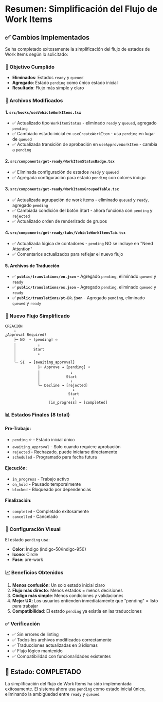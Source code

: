 # Resumen: Simplificación del Flujo de Work Items

## ✅ Cambios Implementados

Se ha completado exitosamente la simplificación del flujo de estados de Work Items según lo solicitado:

### 🎯 Objetivo Cumplido
- **Eliminados**: Estados `ready` y `queued`
- **Agregado**: Estado `pending` como único estado inicial
- **Resultado**: Flujo más simple y claro

### 📁 Archivos Modificados

#### 1. **`src/hooks/useVehicleWorkItems.tsx`**
- ✅ Actualizado tipo `WorkItemStatus` - eliminado `ready` y `queued`, agregado `pending`
- ✅ Cambiado estado inicial en `useCreateWorkItem` - usa `pending` en lugar de `queued`
- ✅ Actualizada transición de aprobación en `useApproveWorkItem` - cambia a `pending`

#### 2. **`src/components/get-ready/WorkItemStatusBadge.tsx`**
- ✅ Eliminada configuración de estados `ready` y `queued`
- ✅ Agregada configuración para estado `pending` con colores índigo

#### 3. **`src/components/get-ready/WorkItemsGroupedTable.tsx`**
- ✅ Actualizada agrupación de work items - eliminado `queued` y `ready`, agregado `pending`
- ✅ Cambiada condición del botón Start - ahora funciona con `pending` y `rejected`
- ✅ Actualizado orden de renderizado de grupos

#### 4. **`src/components/get-ready/tabs/VehicleWorkItemsTab.tsx`**
- ✅ Actualizada lógica de contadores - `pending` NO se incluye en "Need Attention"
- ✅ Comentarios actualizados para reflejar el nuevo flujo

#### 5. **Archivos de Traducción**
- ✅ **`public/translations/en.json`** - Agregado `pending`, eliminado `queued` y `ready`
- ✅ **`public/translations/es.json`** - Agregado `pending`, eliminado `queued` y `ready`
- ✅ **`public/translations/pt-BR.json`** - Agregado `pending`, eliminado `queued` y `ready`

### 🔄 Nuevo Flujo Simplificado

```
CREACIÓN
    ↓
¿Approval Required?
    ├─ NO  → [pending] ⭐
    │          ↓
    │        Start
    │          ↓
    │
    └─ SI  → [awaiting_approval]
               ├─ Approve → [pending] ⭐
               │              ↓
               │            Start
               │              ↓
               └─ Decline → [rejected]
                               ↓
                             Start
                               ↓
                    [in_progress] → [completed]
```

### 📊 Estados Finales (8 total)

#### Pre-Trabajo:
- `pending` ⭐ - Estado inicial único
- `awaiting_approval` - Solo cuando requiere aprobación
- `rejected` - Rechazado, puede iniciarse directamente
- `scheduled` - Programado para fecha futura

#### Ejecución:
- `in_progress` - Trabajo activo
- `on_hold` - Pausado temporalmente
- `blocked` - Bloqueado por dependencias

#### Finalización:
- `completed` - Completado exitosamente
- `cancelled` - Cancelado

### 🎨 Configuración Visual

El estado `pending` usa:
- **Color**: Índigo (indigo-50/indigo-950)
- **Icono**: Circle
- **Fase**: pre-work

### 📈 Beneficios Obtenidos

1. **Menos confusión**: Un solo estado inicial claro
2. **Flujo más directo**: Menos estados = menos decisiones
3. **Código más simple**: Menos condiciones y validaciones
4. **Mejor UX**: Los usuarios entienden inmediatamente que "pending" = listo para trabajar
5. **Compatibilidad**: El estado `pending` ya existía en las traducciones

### ✅ Verificación

- ✅ Sin errores de linting
- ✅ Todos los archivos modificados correctamente
- ✅ Traducciones actualizadas en 3 idiomas
- ✅ Flujo lógico mantenido
- ✅ Compatibilidad con funcionalidades existentes

## 🚀 Estado: COMPLETADO

La simplificación del flujo de Work Items ha sido implementada exitosamente. El sistema ahora usa `pending` como estado inicial único, eliminando la ambigüedad entre `ready` y `queued`.
